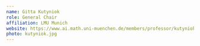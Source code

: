 ```yaml
---
name: Gitta Kutyniok
role: General Chair
affiliation: LMU Munich
website: https://www.ai.math.uni-muenchen.de/members/professor/kutyniok/index.html
photo: kutyniok.jpg
---
```


